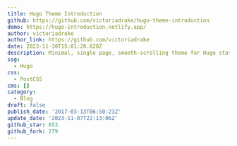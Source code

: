 ```yaml
---
title: Hugo Theme Introduction
github: https://github.com/victoriadrake/hugo-theme-introduction
demo: https://hugo-introduction.netlify.app/
author: victoriadrake
author_link: https://github.com/victoriadrake
date: 2023-11-30T15:01:20.828Z
description: Minimal, single page, smooth-scrolling theme for Hugo static site generator.
ssg:
  - Hugo
css:
  - PostCSS
cms: []
category:
  - Blog
draft: false
publish_date: '2017-03-13T06:50:23Z'
update_date: '2023-11-07T22:13:06Z'
github_star: 653
github_fork: 279
---
```

